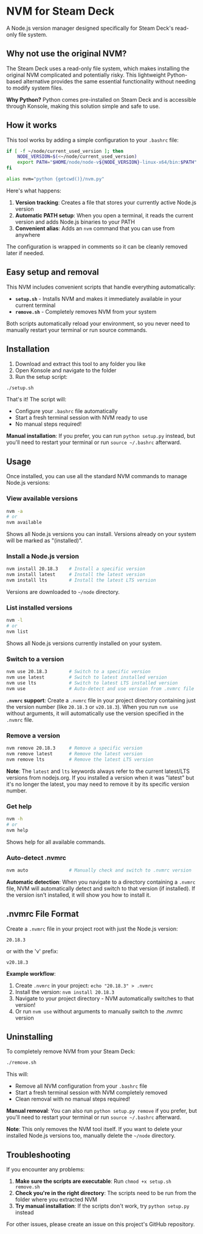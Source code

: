 # NVM for Steam Deck

A Node.js version manager designed specifically for Steam Deck's read-only file system.

## Why not use the original NVM?

The Steam Deck uses a read-only file system, which makes installing the original NVM complicated and potentially risky. This lightweight Python-based alternative provides the same essential functionality without needing to modify system files.

**Why Python?** Python comes pre-installed on Steam Deck and is accessible through Konsole, making this solution simple and safe to use.

## How it works

This tool works by adding a simple configuration to your `.bashrc` file:

```bash
if [ -f ~/node/current_used_version ]; then
    NODE_VERSION=$(<~/node/current_used_version)
    export PATH="$HOME/node/node-v${NODE_VERSION}-linux-x64/bin:$PATH"
fi

alias nvm="python {getcwd()}/nvm.py"
```

Here's what happens:

1. **Version tracking**: Creates a file that stores your currently active Node.js version
2. **Automatic PATH setup**: When you open a terminal, it reads the current version and adds Node.js binaries to your PATH
3. **Convenient alias**: Adds an `nvm` command that you can use from anywhere

The configuration is wrapped in comments so it can be cleanly removed later if needed.

## Easy setup and removal

This NVM includes convenient scripts that handle everything automatically:

- **`setup.sh`** - Installs NVM and makes it immediately available in your current terminal
- **`remove.sh`** - Completely removes NVM from your system

Both scripts automatically reload your environment, so you never need to manually restart your terminal or run source commands.

## Installation

1. Download and extract this tool to any folder you like
2. Open Konsole and navigate to the folder
3. Run the setup script:

```bash
./setup.sh
```

That's it! The script will:

- Configure your `.bashrc` file automatically
- Start a fresh terminal session with NVM ready to use
- No manual steps required!

**Manual installation**: If you prefer, you can run `python setup.py` instead, but you'll need to restart your terminal or run `source ~/.bashrc` afterward.

## Usage

Once installed, you can use all the standard NVM commands to manage Node.js versions:

### View available versions

```bash
nvm -a
# or
nvm available
```

Shows all Node.js versions you can install. Versions already on your system will be marked as "(installed)".

### Install a Node.js version

```bash
nvm install 20.18.3    # Install a specific version
nvm install latest     # Install the latest version
nvm install lts        # Install the latest LTS version
```

Versions are downloaded to `~/node` directory.

### List installed versions

```bash
nvm -l
# or  
nvm list
```

Shows all Node.js versions currently installed on your system.

### Switch to a version

```bash
nvm use 20.18.3        # Switch to a specific version
nvm use latest         # Switch to latest installed version
nvm use lts            # Switch to latest LTS installed version
nvm use                # Auto-detect and use version from .nvmrc file
```

**`.nvmrc` support**: Create a `.nvmrc` file in your project directory containing just the version number (like `20.18.3` or `v20.18.3`). When you run `nvm use` without arguments, it will automatically use the version specified in the `.nvmrc` file.

### Remove a version

```bash
nvm remove 20.18.3     # Remove a specific version
nvm remove latest      # Remove the latest version
nvm remove lts         # Remove the latest LTS version
```

**Note**: The `latest` and `lts` keywords always refer to the current latest/LTS versions from nodejs.org. If you installed a version when it was "latest" but it's no longer the latest, you may need to remove it by its specific version number.

### Get help

```bash
nvm -h
# or
nvm help
```

Shows help for all available commands.

### Auto-detect .nvmrc

```bash
nvm auto               # Manually check and switch to .nvmrc version
```

**Automatic detection**: When you navigate to a directory containing a `.nvmrc` file, NVM will automatically detect and switch to that version (if installed). If the version isn't installed, it will show you how to install it.

## .nvmrc File Format

Create a `.nvmrc` file in your project root with just the Node.js version:

```text
20.18.3
```

or with the 'v' prefix:

```text
v20.18.3
```

**Example workflow**:

1. Create `.nvmrc` in your project: `echo "20.18.3" > .nvmrc`
2. Install the version: `nvm install 20.18.3`
3. Navigate to your project directory - NVM automatically switches to that version!
4. Or run `nvm use` without arguments to manually switch to the .nvmrc version

## Uninstalling

To completely remove NVM from your Steam Deck:

```bash
./remove.sh
```

This will:

- Remove all NVM configuration from your `.bashrc` file
- Start a fresh terminal session with NVM completely removed
- Clean removal with no manual steps required!

**Manual removal**: You can also run `python setup.py remove` if you prefer, but you'll need to restart your terminal or run `source ~/.bashrc` afterward.

**Note**: This only removes the NVM tool itself. If you want to delete your installed Node.js versions too, manually delete the `~/node` directory.

## Troubleshooting

If you encounter any problems:

1. **Make sure the scripts are executable**: Run `chmod +x setup.sh remove.sh`
2. **Check you're in the right directory**: The scripts need to be run from the folder where you extracted NVM
3. **Try manual installation**: If the scripts don't work, try `python setup.py` instead

For other issues, please create an issue on this project's GitHub repository.
